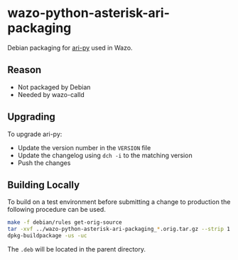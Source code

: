 # wazo-python-asterisk-ari-packaging

Debian packaging for [ari-py](https://github.com/asterisk/ari-py) used in Wazo.

## Reason

* Not packaged by Debian
* Needed by wazo-calld

## Upgrading

To upgrade ari-py:

* Update the version number in the `VERSION` file
* Update the changelog using `dch -i` to the matching version
* Push the changes

## Building Locally

To build on a test environment before submitting a change to production the following procedure can be used.

```sh
make -f debian/rules get-orig-source
tar -xvf ../wazo-python-asterisk-ari-packaging_*.orig.tar.gz --strip 1
dpkg-buildpackage -us -uc
```
The `.deb` will be located in the parent directory.
